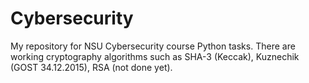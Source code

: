 # Cybersecurity
My repository for NSU Cybersecurity course Python tasks.
There are working cryptography algorithms such as SHA-3 (Keccak), Kuznechik (GOST 34.12.2015), RSA (not done yet).
